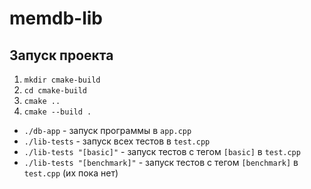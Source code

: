 # memdb-lib
## Запуск проекта
1. ```mkdir cmake-build```
2. ```cd cmake-build```
3. ```cmake ..```
4. ```cmake --build .```

- ```./db-app``` - запуск программы в ```app.cpp```
- ```./lib-tests``` - запуск всех тестов в ```test.cpp```
- ```./lib-tests "[basic]"``` - запуск тестов с тегом ```[basic]``` в ```test.cpp```
- ```./lib-tests "[benchmark]"``` - запуск тестов с тегом ```[benchmark]``` в ```test.cpp``` (их пока нет)